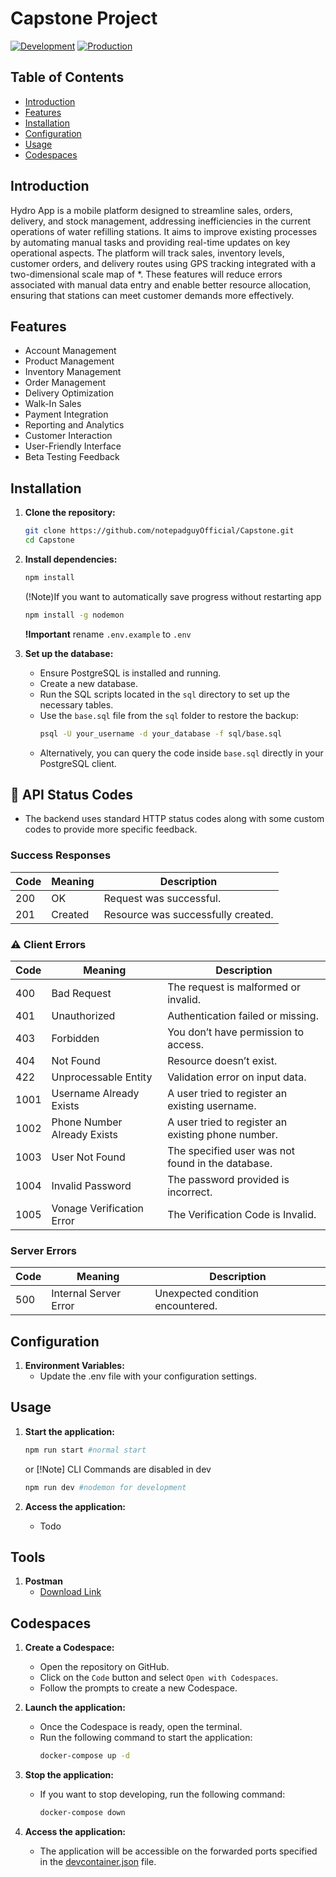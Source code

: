 # Capstone Project

[![Development](https://github.com/notepadguyOfficial/Capstone-Main/actions/workflows/development.yml/badge.svg?branch=development)](https://github.com/notepadguyOfficial/Capstone-Main/actions/workflows/development.yml?query=branch%3Adevelopment)
[![Production](https://github.com/notepadguyOfficial/Capstone-Main/actions/workflows/production.yml/badge.svg?branch=main)](https://github.com/notepadguyOfficial/Capstone-Main/actions/workflows/production.yml?query=branch%3Amain)


## Table of Contents

- [Introduction](#introduction)
- [Features](#features)
- [Installation](#installation)
- [Configuration](#configuration)
- [Usage](#usage)
- [Codespaces](#codespaces)

## Introduction

Hydro App is a mobile platform designed to streamline sales, orders, delivery, and stock management, addressing inefficiencies in the current operations of water refilling stations. It aims to improve existing processes by automating manual tasks and providing real-time updates on key operational aspects. The platform will track sales, inventory levels, customer orders, and delivery routes using GPS tracking integrated with a two-dimensional scale map of *. These features will reduce errors associated with manual data entry and enable better resource allocation, ensuring that stations can meet customer demands more effectively.

## Features

- Account Management
- Product Management
- Inventory Management
- Order Management
- Delivery Optimization
- Walk-In Sales
- Payment Integration
- Reporting and Analytics
- Customer Interaction
- User-Friendly Interface
- Beta Testing Feedback

## Installation

1. **Clone the repository:**

   ```bash
   git clone https://github.com/notepadguyOfficial/Capstone.git
   cd Capstone
   ```

2. **Install dependencies:**

    ```bash
    npm install
    ```

    (!Note)If you want to automatically save progress without restarting app
    ```bash
    npm install -g nodemon
    ```

    **!Important** rename `.env.example` to `.env`

3. **Set up the database:**
    - Ensure PostgreSQL is installed and running.
    - Create a new database.
    - Run the SQL scripts located in the `sql` directory to set up the necessary tables.
    - Use the `base.sql` file from the `sql` folder to restore the backup:
      ```bash
      psql -U your_username -d your_database -f sql/base.sql
      ```
    - Alternatively, you can query the code inside `base.sql` directly in your PostgreSQL client.

## 📘 API Status Codes
- The backend uses standard HTTP status codes along with some custom codes to provide more specific feedback.

### Success Responses

| Code | Meaning | Description |
|------|---------|-------------|
| 200  | OK      | Request was successful. |
| 201  | Created | Resource was successfully created. |

### ⚠️ Client Errors

| Code | Meaning                     | Description |
|------|-----------------------------|-------------|
| 400  | Bad Request                 | The request is malformed or invalid. |
| 401  | Unauthorized                | Authentication failed or missing. |
| 403  | Forbidden                   | You don’t have permission to access. |
| 404  | Not Found                   | Resource doesn’t exist. |
| 422  | Unprocessable Entity        | Validation error on input data. |
| 1001 | Username Already Exists     | A user tried to register an existing username. |
| 1002 | Phone Number Already Exists | A user tried to register an existing phone number. |
| 1003 | User Not Found              | The specified user was not found in the database. |
| 1004 | Invalid Password            | The password provided is incorrect. |
| 1005 | Vonage Verification Error   | The Verification Code is Invalid. |

### Server Errors

| Code | Meaning               | Description                                |
|------|------------------------|--------------------------------------------|
| 500  | Internal Server Error | Unexpected condition encountered.          |

## Configuration

1. **Environment Variables:**
    - Update the .env file with your configuration settings.

## Usage

1. **Start the application:**
    ```bash
    npm run start #normal start
    ```
    or
    [!Note] CLI Commands are disabled in dev
    ```bash
    npm run dev #nodemon for development
    ```

2. **Access the application:**
    - Todo

## Tools
1. **Postman**
    - [Download Link](https://dl.pstmn.io/download/latest/win64)

## Codespaces

1. **Create a Codespace:**
   - Open the repository on GitHub.
   - Click on the `Code` button and select `Open with Codespaces`.
   - Follow the prompts to create a new Codespace.

2. **Launch the application:**
   - Once the Codespace is ready, open the terminal.
   - Run the following command to start the application:
     ```bash
     docker-compose up -d
     ```

3. **Stop the application:**
   - If you want to stop developing, run the following command:
     ```bash
     docker-compose down
     ```

4. **Access the application:**
   - The application will be accessible on the forwarded ports specified in the [devcontainer.json](http://_vscodecontentref_/1) file.